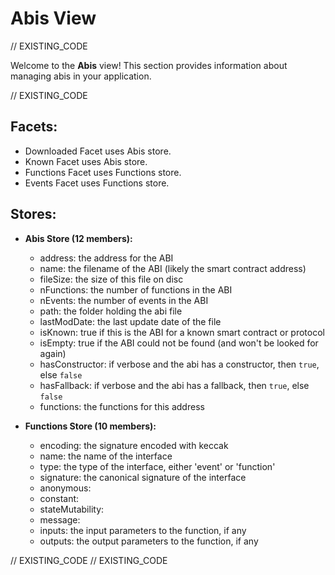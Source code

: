 <!--
Copyright 2016, 2026 The TrueBlocks Authors. All rights reserved.
Use of this source code is governed by a license that can
be found in the LICENSE file.

Parts of this file were auto generated. Edit only those parts of
the code inside of 'EXISTING_CODE' tags.
-->
# Abis View

// EXISTING_CODE

Welcome to the **Abis** view! This section provides information about managing abis in your application.

// EXISTING_CODE

## Facets:
- Downloaded Facet uses Abis store.
- Known Facet uses Abis store.
- Functions Facet uses Functions store.
- Events Facet uses Functions store.

## Stores:

- **Abis Store (12 members):**

  - address: the address for the ABI
  - name: the filename of the ABI (likely the smart contract address)
  - fileSize: the size of this file on disc
  - nFunctions: the number of functions in the ABI
  - nEvents: the number of events in the ABI
  - path: the folder holding the abi file
  - lastModDate: the last update date of the file
  - isKnown: true if this is the ABI for a known smart contract or protocol
  - isEmpty: true if the ABI could not be found (and won't be looked for again)
  - hasConstructor: if verbose and the abi has a constructor, then `true`, else `false`
  - hasFallback: if verbose and the abi has a fallback, then `true`, else `false`
  - functions: the functions for this address

- **Functions Store (10 members):**

  - encoding: the signature encoded with keccak
  - name: the name of the interface
  - type: the type of the interface, either 'event' or 'function'
  - signature: the canonical signature of the interface
  - anonymous: 
  - constant: 
  - stateMutability: 
  - message: 
  - inputs: the input parameters to the function, if any
  - outputs: the output parameters to the function, if any

// EXISTING_CODE
// EXISTING_CODE
